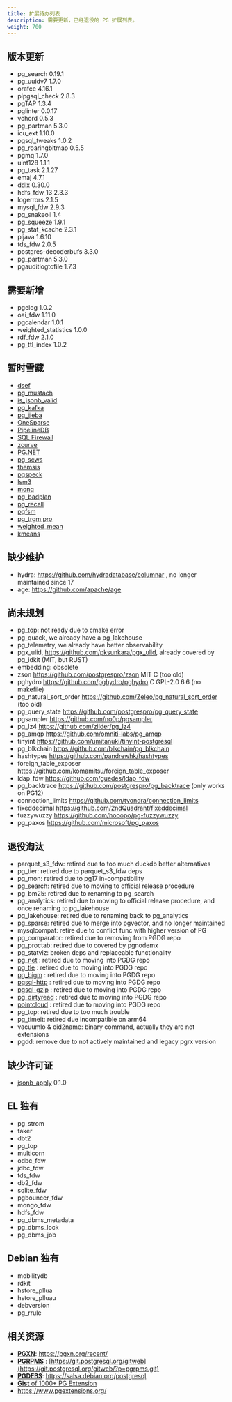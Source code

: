 ```yaml
---
title: 扩展待办列表
description: 需要更新，已经退役的 PG 扩展列表。 
weight: 700
---
```



## 版本更新

- pg_search 0.19.1
- pg_uuidv7 1.7.0
- orafce 4.16.1
- plpgsql_check 2.8.3
- pgTAP 1.3.4
- pglinter 0.0.17
- vchord 0.5.3
- pg_partman 5.3.0
- icu_ext 1.10.0
- pgsql_tweaks 1.0.2
- pg_roaringbitmap 0.5.5
- pgmq 1.7.0
- uint128 1.1.1
- pg_task 2.1.27
- emaj 4.7.1
- ddlx 0.30.0
- hdfs_fdw_13 2.3.3
- logerrors 2.1.5
- mysql_fdw 2.9.3
- pg_snakeoil 1.4
- pg_squeeze 1.9.1
- pg_stat_kcache 2.3.1
- pljava 1.6.10
- tds_fdw 2.0.5
- postgres-decoderbufs 3.3.0
- pg_partman 5.3.0
- pgauditlogtofile 1.7.3

## 需要新增

- pgelog 1.0.2
- oai_fdw 1.11.0
- pgcalendar 1.0.1
- weighted_statistics 1.0.0
- rdf_fdw 2.1.0
- pg_ttl_index 1.0.2

## 暂时雪藏

- [dsef](https://github.com/ardentperf/dsef/)
- [pg_mustach](https://github.com/RekGRpth/pg_mustach)
- [is_jsonb_valid](https://github.com/furstenheim/is_jsonb_valid)
- [pg_kafka](https://github.com/xstevens/pg_kafka)
- [pg_jieba](https://github.com/jaiminpan/pg_jieba)
- [OneSparse](https://github.com/OneSparse/OneSparse)
- [PipelineDB](https://github.com/pipelinedb/pipelinedb)
- [SQL Firewall](https://github.com/uptimejp/sql_firewall)
- [zcurve](https://github.com/bmuratshin/zcurve)
- [PG.NET](https://github.com/Brick-Abode/pldotnet/releases)
- [pg_scws](https://github.com/jaiminpan/pg_scws)
- [themsis](https://github.com/cossacklabs/pg_themis)
- [pgspeck](https://github.com/johto/pgspeck)
- [lsm3](https://github.com/postgrespro/lsm3)
- [monq](https://github.com/postgrespro/monq)
- [pg_badplan](https://github.com/trustly/pg_badplan)
- [pg_recall](https://github.com/mreithub/pg_recall)
- [pgfsm](https://github.com/michelp/pgfsm)
- [pg_trgm pro](https://github.com/postgrespro/pg_trgm_pro)
- [weighted_mean](https://github.com/Kozea/weighted_mean)
- [kmeans](https://github.com/umitanuki/kmeans-postgresql)

## 缺少维护

- hydra: https://github.com/hydradatabase/columnar , no longer maintained since 17
- age: https://github.com/apache/age


## 尚未规划

- pg_top: not ready due to cmake error
- pg_quack, we already have a pg_lakehouse
- pg_telemetry, we already have better observability
- pgx_ulid, https://github.com/pksunkara/pgx_ulid, already covered by pg_idkit (MIT, but RUST)
- embedding: obsolete
- zson https://github.com/postgrespro/zson MIT C (too old)
- pghydro https://github.com/pghydro/pghydro C GPL-2.0 6.6 (no makefile)
- pg_natural_sort_order https://github.com/Zeleo/pg_natural_sort_order (too old)
- pg_query_state https://github.com/postgrespro/pg_query_state
- pgsampler https://github.com/no0p/pgsampler
- pg_lz4 https://github.com/zilder/pg_lz4
- pg_amqp https://github.com/omniti-labs/pg_amqp
- tinyint https://github.com/umitanuki/tinyint-postgresql
- pg_blkchain https://github.com/blkchain/pg_blkchain
- hashtypes https://github.com/pandrewhk/hashtypes
- foreign_table_exposer https://github.com/komamitsu/foreign_table_exposer
- ldap_fdw https://github.com/guedes/ldap_fdw
- pg_backtrace https://github.com/postgrespro/pg_backtrace (only works on PG12)
- connection_limits https://github.com/tvondra/connection_limits
- fixeddecimal https://github.com/2ndQuadrant/fixeddecimal
- fuzzywuzzy https://github.com/hooopo/pg-fuzzywuzzy
- pg_paxos https://github.com/microsoft/pg_paxos


## 退役淘汰

- parquet_s3_fdw: retired due to too much duckdb better alternatives
- pg_tier: retired due to parquet_s3_fdw deps
- pg_mon: retired due to pg17 in-compatibility
- pg_search: retired due to moving to official release procedure
- pg_bm25: retired due to renaming to pg_search
- pg_analytics: retired due to moving to official release procedure, and once renaming to pg_lakehouse
- pg_lakehouse: retired due to renaming back to pg_analytics
- pg_sparse: retired due to merge into pgvector, and no longer maintained
- mysqlcompat: retire due to conflict func with higher version of PG
- pg_comparator: retired due to removing from PGDG repo
- pg_proctab: retired due to covered by pgnodemx
- pg_statviz: broken deps and replaceable functionality
- [pg_net](https://github.com/supabase/pg_net) : retired due to moving into PGDG repo
- [pg_tle](https://github.com/aws/pg_tle) : retired due to moving into PGDG repo
- [pg_bigm](https://github.com/pgbigm/pg_bigm) : retired due to moving into PGDG repo
- [pgsql-http](https://github.com/pramsey/pgsql-http) : retired due to moving into PGDG repo
- [pgsql-gzip](https://github.com/pramsey/pgsql-gzip) : retired due to moving into PGDG repo
- [pg_dirtyread](https://github.com/df7cb/pg_dirtyread) : retired due to moving into PGDG repo
- [pointcloud](https://github.com/pgpointcloud/pointcloud) : retired due to moving into PGDG repo
- pg_top: retired due to too much trouble
- pg_timeit: retired due incompatible on arm64
- vacuumlo & oid2name: binary command, actually they are not extensions
- pgdd: remove due to not actively maintained and legacy pgrx version

## 缺少许可证

- [jsonb_apply](https://github.com/Florents-Tselai/jsonb_apply) 0.1.0


## EL 独有

- pg_strom
- faker
- dbt2
- pg_top
- multicorn
- odbc_fdw
- jdbc_fdw
- tds_fdw
- db2_fdw
- sqlite_fdw
- pgbouncer_fdw
- mongo_fdw
- hdfs_fdw
- pg_dbms_metadata
- pg_dbms_lock
- pg_dbms_job


## Debian 独有

- mobilitydb
- rdkit
- hstore_pllua
- hstore_plluau
- debversion
- pg_rrule


## 相关资源

- [**PGXN**](https://pgxn.org/): https://pgxn.org/recent/
- [**PGRPMS**](https://git.postgresql.org/gitweb/?p=pgrpms.git;a=summary) : [https://git.postgresql.org/gitweb](https://git.postgresql.org/gitweb/?p=pgrpms.git)
- [**PGDEBS**](https://salsa.debian.org/postgresql): https://salsa.debian.org/postgresql
- [**Gist** of 1000+ PG Extension](https://gist.github.com/joelonsql/e5aa27f8cc9bd22b8999b7de8aee9d47)
- https://www.pgextensions.org/